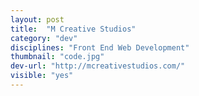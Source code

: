 ```yaml
---
layout: post
title:  "M Creative Studios"
category: "dev"
disciplines: "Front End Web Development"
thumbnail: "code.jpg"
dev-url: "http://mcreativestudios.com/"
visible: "yes"
---
```

